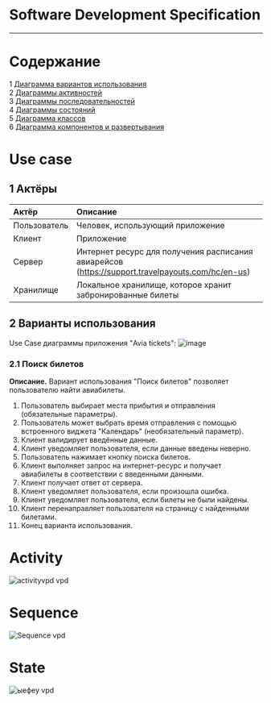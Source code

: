 ﻿# Software Development Specification
---

# Содержание
1 [Диаграмма вариантов использования](UseCase/README.md)  
2 [Диаграммы активностей](Activity/Readme.md)  
3 [Диаграммы последовательностей](Sequence/README.MD)  
4 [Диаграммы состояний](State/README.md)  
5 [Диаграмма классов](Class/README.md)  
6 [Диаграмма компонентов и развертывания](Component&Deployment/README.md)

# Use case

## 1 Актёры

| Актёр        | Описание                                                                                         |
| :----------- | :----------------------------------------------------------------------------------------------- |
| Пользователь | Человек, использующий приложение                                                                 |
| Клиент       | Приложение                                                                                       |
| Сервер       | Интернет ресурс для получения расписания авиарейсов (https://support.travelpayouts.com/hc/en-us) |
| Хранилище    | Локальное хранилище, которое хранит забронированные билеты                                       |

## 2 Варианты использования

Use Case диаграммы приложения "Avia tickets":
![image](https://user-images.githubusercontent.com/68506750/203152593-808b70e5-c67f-495f-a9ff-942d96063009.png)

### 2.1 Поиск билетов

**Описание.** Вариант использования "Поиск билетов" позволяет пользователю найти авиабилеты.

1. Пользователь выбирает места прибытия и отправления (обязательные параметры).
2. Пользователь может выбрать время отправления с помощью встроенного виджета "Календарь" (необязательный параметр).
4. Клиент валидирует введённые данные.
5. Клиент уведомляет пользователя, если данные введены неверно.
6. Пользователь нажимает кнопку поиска билетов.
7. Клиент выполняет запрос на интернет-ресурс и получает авиабилеты в соответствии с введенными данными.
8. Клиент получает ответ от сервера.
9. Клиент уведомляет пользователя, если произошла ошибка.
10. Клиент уведомляет пользователя, если билеты не были найдены.
11. Клиент перенаправляет пользователя на страницу с найденными билетами.
12. Конец варианта использования.

# Activity

![activityvpd vpd](https://user-images.githubusercontent.com/68506750/203612706-d2044042-e01e-4663-afe3-75cb28da5ba2.jpg)

# Sequence

![Sequence vpd](https://user-images.githubusercontent.com/68506750/203616654-11b6eba3-a2a4-4b32-a5a6-2e46052dfbcc.jpg)

# State

![ыефеу vpd](https://user-images.githubusercontent.com/68506750/203614031-42654cfd-c6a4-4784-b9fd-52e244456e53.jpg)



